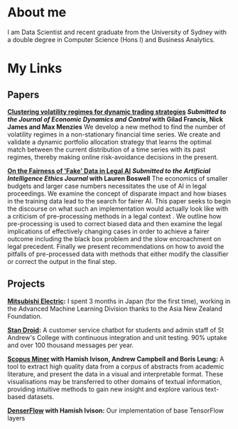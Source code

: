 # About me
I am Data Scientist and recent graduate from the University of Sydney with a double degree in Computer Science (Hons I) and Business Analytics. 

# My Links
## Papers
__[Clustering volatility regimes for dynamic trading strategies](https://arxiv.org//abs/2004.09963) 
_Submitted to the Journal of Economic Dynamics and Control_ 
with Gilad Francis, Nick James and Max Menzies__ 
We develop a new method to find the number of volatility regimes in a non-stationary financial time series. We create and validate a dynamic portfolio allocation strategy that learns the optimal match between the current distribution of a time series with its past regimes, thereby making online risk-avoidance decisions in the present.

__[On the Fairness of 'Fake' Data in Legal AI](https://arxiv.org/abs/2009.04640) 
_Submitted to the Artificial Intelligence Ethics Journal_
with Lauren Boswell__
The economics of smaller budgets and larger case numbers necessitates the use of AI in legal proceedings. We examine the concept of disparate impact and how biases in the training data lead to the search for fairer AI. This paper seeks to begin the discourse on what such an implementation would actually look like with a criticism of pre-processing methods in a legal context . We outline how pre-processing is used to correct biased data and then examine the legal implications of effectively changing cases in order to achieve a fairer outcome including the black box problem and the slow encroachment on legal precedent. Finally we present recommendations on how to avoid the pitfalls of pre-processed data with methods that either modify the classifier or correct the output in the final step. 
## Projects

__[Mitsubishi Electric](https://www.asianz.org.nz/business/intern-optimizes-life-and-algorithms-in-tokyo/):__ I spent 3 months in Japan (for the first time), working in the Advanced Machine Learning Division thanks to the Asia New Zealand Foundation. 

__[Stan Droid](https://bitbucket.org/a-prakash/publicstan/src/master/):__ A customer service chatbot for students and admin staff of St Andrew's College with continuous integration and unit testing. 90% uptake and over 100 thousand messages per year.

__[Scopus Miner](https://bitbucket.org/hamishivi/scopusminer/src/master/) with Hamish Ivison, Andrew Campbell and Boris Leung:__ A tool to extract high quality data from a corpus of abstracts from academic literature, and present the data in a visual and interpretable format. These visualisations may be transferred to other domains of textual information, providing intuitive methods to gain new insight and explore various text-based datasets. 

__[DenserFlow](https://github.com/hamishivi/DenserFlow) with Hamish Ivison:__ Our implementation of base TensorFlow layers
